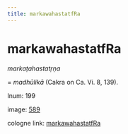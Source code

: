 ```yaml
---
title: markawahastatfRa
---
```


# markawahastatfRa

<i>markaṭahastatṛṇa</i>  <div n="P" />= <i>madhūlikā</i> (Cakra on Ca. Vi. 8, 139).

lnum: 199

image: [589](https://www.sanskrit-lexicon.uni-koeln.de/scans/csl-apidev/servepdf.php?dict=snp&page=589)

cologne link: [markawahastatfRa](https://sanskrit-lexicon.uni-koeln.de/scans/csl-apidev/getword.php?dict=snp&key=markawahastatfRa)

